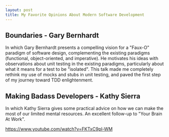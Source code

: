 ```yaml
---
layout: post
title: My Favorite Opinions About Modern Software Development
---
```


## Boundaries - Gary Bernhardt

In which Gary Bernhardt presents a compelling vision for a "Faux-O" paradigm of software design, complementing the existing paradigms (functional, object-oriented, and imperative). He motivates his ideas with observations about unit testing in the existing paradigms, particularly about what it means for a test to be "isolated". This talk made me completely rethink my use of mocks and stubs in unit testing, and paved the first step of my journey toward TDD enlightenment.

## Making Badass Developers - Kathy Sierra

In which Kathy Sierra gives some practical advice on how we can make the most of our limited mental resources. An excellent follow-up to "Your Brain At Work".

https://www.youtube.com/watch?v=FKTxC9pl-WM
